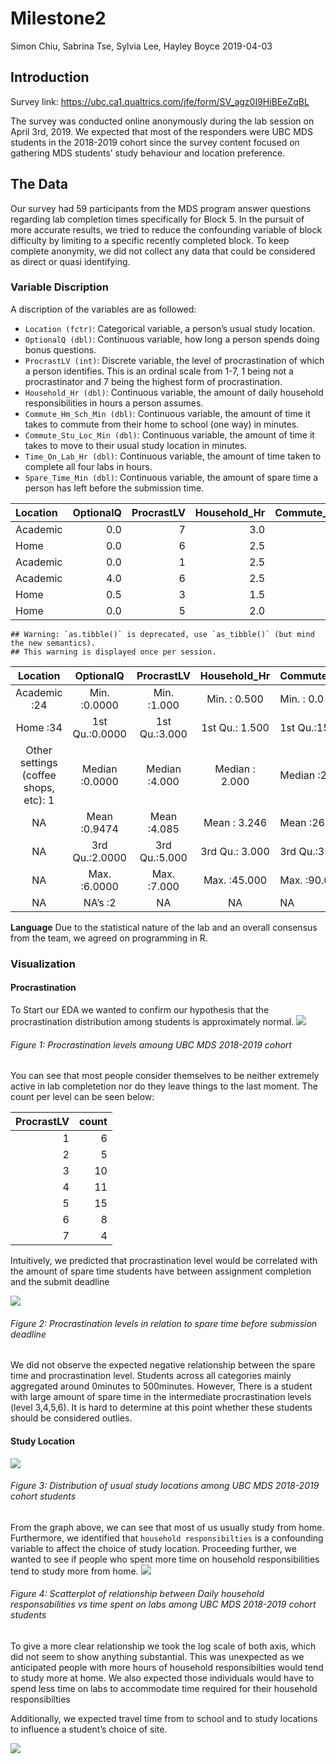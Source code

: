 Milestone2
================
Simon Chiu, Sabrina Tse, Sylvia Lee, Hayley Boyce
2019-04-03

## Introduction

Survey link: <https://ubc.ca1.qualtrics.com/jfe/form/SV_agz0I9HiBEeZqBL>

The survey was conducted online anonymously during the lab session on
April 3rd, 2019. We expected that most of the responders were UBC MDS
students in the 2018-2019 cohort since the survey content focused on
gathering MDS students’ study behaviour and location preference.

## The Data

Our survey had 59 participants from the MDS program answer questions
regarding lab completion times specifically for Block 5. In the pursuit
of more accurate results, we tried to reduce the confounding variable of
block difficulty by limiting to a specific recently completed block. To
keep complete anonymity, we did not collect any data that could be
considered as direct or quasi identifying.

### Variable Discription

A discription of the variables are as followed:

  - `Location (fctr)`: Categorical variable, a person’s usual study
    location.  
  - `OptionalQ (dbl)`: Continuous variable, how long a person spends
    doing bonus questions.  
  - `ProcrastLV (int)`: Discrete variable, the level of procrastination
    of which a person identifies. This is an ordinal scale from 1-7, 1
    being not a procrastinator and 7 being the highest form of
    procrastination.
  - `Household_Hr (dbl)`: Continuous variable, the amount of daily
    household responsibilities in hours a person assumes.  
  - `Commute_Hm_Sch_Min (dbl)`: Continuous variable, the amount of time
    it takes to commute from their home to school (one way) in
    minutes.  
  - `Commute_Stu_Loc_Min (dbl)`: Continuous variable, the amount of time
    it takes to move to their usual study location in minutes.  
  - `Time_On_Lab_Hr (dbl)`: Continuous variable, the amount of time
    taken to complete all four labs in hours.  
  - `Spare_Time_Min (dbl)`: Continuous variable, the amount of spare
    time a person has left before the submission
time.

| Location | OptionalQ | ProcrastLV | Household\_Hr | Commute\_Hm\_Sch\_Min | Commute\_Stu\_Loc\_Min | Time\_On\_Lab\_Hr | Spare\_Time\_Min |
| :------- | --------: | ---------: | ------------: | --------------------: | ---------------------: | ----------------: | ---------------: |
| Academic |       0.0 |          7 |           3.0 |                    20 |                     10 |                12 |               10 |
| Home     |       0.0 |          6 |           2.5 |                    35 |                      0 |                11 |              120 |
| Academic |       0.0 |          1 |           2.5 |                    20 |                     10 |                24 |              180 |
| Academic |       4.0 |          6 |           2.5 |                    25 |                     20 |                20 |              180 |
| Home     |       0.5 |          3 |           1.5 |                    40 |                     60 |                20 |             1440 |
| Home     |       0.0 |          5 |           2.0 |                    30 |                     10 |                15 |             2880 |

    ## Warning: `as.tibble()` is deprecated, use `as_tibble()` (but mind the new semantics).
    ## This warning is displayed once per session.

|               Location                |   OptionalQ    |  ProcrastLV   | Household\_Hr  | Commute\_Hm\_Sch\_Min | Commute\_Stu\_Loc\_Min | Time\_On\_Lab\_Hr | Spare\_Time\_Min |
| :-----------------------------------: | :------------: | :-----------: | :------------: | :-------------------- | :--------------------- | :---------------- | :--------------- |
|             Academic :24              |  Min. :0.0000  |  Min. :1.000  |  Min. : 0.500  | Min. : 0.0            | Min. : 0.00            | Min. : 3.00       | Min. : 0.0       |
|               Home :34                | 1st Qu.:0.0000 | 1st Qu.:3.000 | 1st Qu.: 1.500 | 1st Qu.:15.0          | 1st Qu.: 0.00          | 1st Qu.:15.00     | 1st Qu.: 17.5    |
| Other settings (coffee shops, etc): 1 | Median :0.0000 | Median :4.000 | Median : 2.000 | Median :20.0          | Median :10.00          | Median :22.00     | Median : 120.0   |
|                  NA                   |  Mean :0.9474  |  Mean :4.085  |  Mean : 3.246  | Mean :26.2            | Mean :12.27            | Mean :25.85       | Mean : 346.2     |
|                  NA                   | 3rd Qu.:2.0000 | 3rd Qu.:5.000 | 3rd Qu.: 3.000 | 3rd Qu.:35.0          | 3rd Qu.:18.50          | 3rd Qu.:32.50     | 3rd Qu.: 300.0   |
|                  NA                   |  Max. :6.0000  |  Max. :7.000  |  Max. :45.000  | Max. :90.0            | Max. :60.00            | Max. :85.00       | Max. :2880.0     |
|                  NA                   |    NA’s :2     |      NA       |       NA       | NA                    | NA                     | NA                | NA               |

**Language** Due to the statistical nature of the lab and an overall
consensus from the team, we agreed on programming in R.

### Visualization

#### Procrastination

To Start our EDA we wanted to confirm our hypothesis that the
procrastination distribution among students is approximately normal.
![](Milestone2_files/figure-gfm/unnamed-chunk-5-1.png)<!-- -->

###### Figure 1: Procrastination levels amoung UBC MDS 2018-2019 cohort

You can see that most people consider themselves to be neither extremely
active in lab completetion nor do they leave things to the last moment.
The count per level can be seen below:

| ProcrastLV | count |
| ---------: | ----: |
|          1 |     6 |
|          2 |     5 |
|          3 |    10 |
|          4 |    11 |
|          5 |    15 |
|          6 |     8 |
|          7 |     4 |

Intuitively, we predicted that procrastination level would be correlated
with the amount of spare time students have between assignment
completion and the submit
deadline

![](Milestone2_files/figure-gfm/unnamed-chunk-7-1.png)<!-- -->

###### Figure 2: Procrastination levels in relation to spare time before submission deadline

We did not observe the expected negative relationship between the spare
time and procrastination level. Students across all categories mainly
aggregated around 0minutes to 500minutes. However, There is a student
with large amount of spare time in the intermediate procrastination
levels (level 3,4,5,6). It is hard to determine at this point whether
these students should be considered
outlies.

#### Study Location

![](Milestone2_files/figure-gfm/unnamed-chunk-8-1.png)<!-- -->

###### Figure 3: Distribution of usual study locations among UBC MDS 2018-2019 cohort students

From the graph above, we can see that most of us usually study from
home. Furthermore, we identified that `household responsibilties` is a
confounding variable to affect the choice of study location. Proceeding
further, we wanted to see if people who spent more time on household
responsibilities tend to study more from home.
![](Milestone2_files/figure-gfm/unnamed-chunk-9-1.png)<!-- -->

###### Figure 4: Scatterplot of relationship between Daily household responsabilities vs time spent on labs among UBC MDS 2018-2019 cohort students

To give a more clear relationship we took the log scale of both axis,
which did not seem to show anything substantial. This was unexpected as
we anticipated people with more hours of household responsibilties would
tend to study more at home. We also expected those individuals would
have to spend less time on labs to accommodate time required for their
household responsibilties

Additionally, we expected travel time from to school and to study
locations to influence a student’s choice of site.

![](Milestone2_files/figure-gfm/unnamed-chunk-10-1.png)<!-- -->
